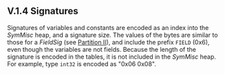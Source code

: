## V.1.4 Signatures

Signatures of variables and constants are encoded as an index into the _SymMisc_ heap, and a signature size. The values of the bytes are similar to those for a _FieldSig_ (see [Partition II](#todo-missing-hyperlink)), and include the prefix `FIELD` (0x6), even though the variables are not fields. Because the length of the signature is encoded in the tables, it is not included in the _SymMisc_ heap. For example, type `int32` is encoded as "0x06 0x08".
